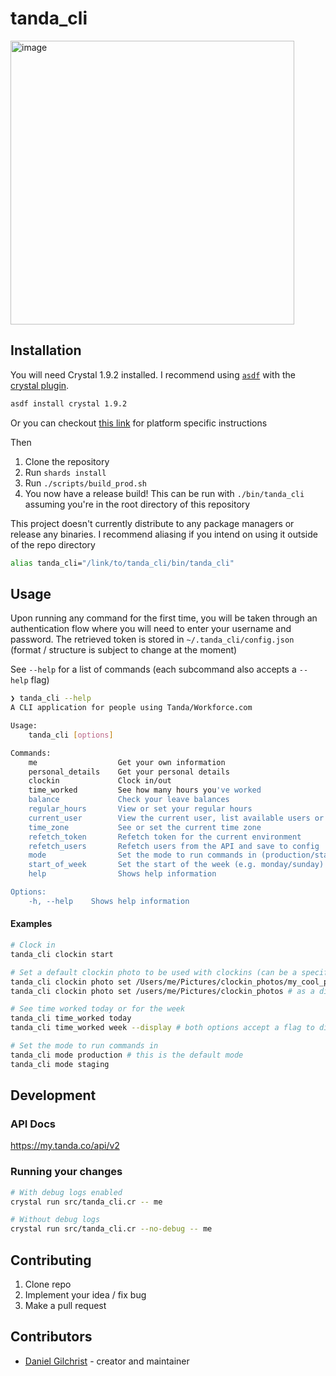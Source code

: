 # tanda_cli
<img width="454" alt="image" src="https://user-images.githubusercontent.com/13454550/231261971-a5fb9c80-2710-44e5-b6f4-b65673caa264.png">

## Installation

You will need Crystal 1.9.2 installed. I recommend using [`asdf`](https://github.com/asdf-vm/asdf) with the [crystal plugin](https://github.com/asdf-community/asdf-crystal).
```sh
asdf install crystal 1.9.2
```
Or you can checkout [this link](https://crystal-lang.org/install/) for platform specific instructions

Then
1. Clone the repository
2. Run `shards install`
3. Run `./scripts/build_prod.sh`
4. You now have a release build! This can be run with `./bin/tanda_cli` assuming you're in the root directory of this repository

This project doesn't currently distribute to any package managers or release any binaries.
I recommend aliasing if you intend on using it outside of the repo directory
```sh
alias tanda_cli="/link/to/tanda_cli/bin/tanda_cli"
```

## Usage
Upon running any command for the first time, you will be taken through an authentication flow where you will need to enter your username and password.
The retrieved token is stored in `~/.tanda_cli/config.json` (format / structure is subject to change at the moment)

See `--help` for a list of commands (each subcommand also accepts a `--help` flag)
```sh
❯ tanda_cli --help
A CLI application for people using Tanda/Workforce.com

Usage:
	tanda_cli [options]

Commands:
	me                  Get your own information
	personal_details    Get your personal details
	clockin             Clock in/out
	time_worked         See how many hours you've worked
	balance             Check your leave balances
	regular_hours       View or set your regular hours
	current_user        View the current user, list available users or set the current user
	time_zone           See or set the current time zone
	refetch_token       Refetch token for the current environment
	refetch_users       Refetch users from the API and save to config
	mode                Set the mode to run commands in (production/staging/custom <url>)
	start_of_week       Set the start of the week (e.g. monday/sunday)
	help                Shows help information

Options:
	-h, --help    Shows help information
```

#### Examples
```sh
# Clock in
tanda_cli clockin start

# Set a default clockin photo to be used with clockins (can be a specific photo or directory of photos to be chosen at random)
tanda_cli clockin photo set /Users/me/Pictures/clockin_photos/my_cool_photo.png
tanda_cli clockin photo set /users/me/Pictures/clockin_photos # as a directory

# See time worked today or for the week
tanda_cli time_worked today
tanda_cli time_worked week --display # both options accept a flag to display the shifts

# Set the mode to run commands in
tanda_cli mode production # this is the default mode
tanda_cli mode staging
```

## Development

### API Docs
https://my.tanda.co/api/v2

### Running your changes
```sh
# With debug logs enabled
crystal run src/tanda_cli.cr -- me

# Without debug logs
crystal run src/tanda_cli.cr --no-debug -- me
```

## Contributing

1. Clone repo
2. Implement your idea / fix bug
3. Make a pull request

## Contributors

- [Daniel Gilchrist](https://github.com/DanielGilchrist) - creator and maintainer
